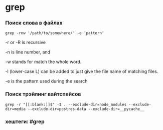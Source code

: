 # grep

### Поиск слова в файлах
~~~~
grep -rnw '/path/to/somewhere/' -e 'pattern'
~~~~

-r or -R is recursive

-n is line number, and

-w stands for match the whole word.

-l (lower-case L) can be added to just give the file name of matching files.

-e is the pattern used during the search

### Поиск трэйлинг вайтспейсов
~~~~
grep -r "[[:blank:]]$" -I . --exclude-dir=node_modules --exclude-dir=media --exclude-dir=postres-data --exclude-dir=__pycache__
~~~~

### хештеги: #grep